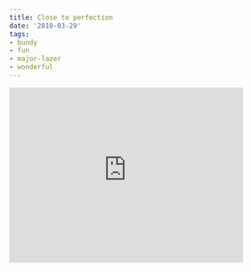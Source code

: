 ```yaml
---
title: Close to perfection
date: '2010-03-29'
tags:
- bundy
- fun
- major-lazer
- wonderful
---
```


<iframe width="420" height="315" src="https://www.youtube.com/embed/kjQ7Axuyp_M" frameborder="0" allowfullscreen></iframe>